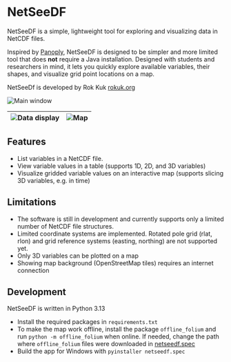 # NetSeeDF

NetSeeDF is a simple, lightweight tool for exploring and visualizing data in NetCDF files.

Inspired by [Panoply](https://www.giss.nasa.gov/tools/panoply/), NetSeeDF is designed to be simpler and more limited tool that does **not** require a Java installation. Designed with students and researchers in mind, it lets you quickly explore available variables, their shapes, and visualize grid point locations on a map.

NetSeeDf is developed by Rok Kuk [rokuk.org](https://rokuk.org)

![Main window](https://storage.rokuk.org/netseedf/foto1.png)

|![Data display](https://storage.rokuk.org/netseedf/foto2.png)|![Map](https://storage.rokuk.org/netseedf/foto3.png)|
|:-:|:-:|

## Features
- List variables in a NetCDF file. 
- View variable values in a table (supports 1D, 2D, and 3D variables)
- Visualize gridded variable values on an interactive map (supports slicing 3D variables, e.g. in time)

## Limitations
- The software is still in development and currently supports only a limited number of NetCDF file structures.
- Limited coordinate systems are implemented. Rotated pole grid (rlat, rlon) and grid reference systems (easting, northing) are not supported yet.
- Only 3D variables can be plotted on a map
- Showing map background (OpenStreetMap tiles) requires an internet connection

## Development
NetSeeDF is written in Python 3.13
- Install the required packages in `requirements.txt`
- To make the map work offline, install the package `offline_folium` and run `python -m offline_folium` when online. If needed, change the path where `offline_folium` files were downloaded in [netseedf.spec](netseedf.spec)
- Build the app for Windows with `pyinstaller netseedf.spec`

